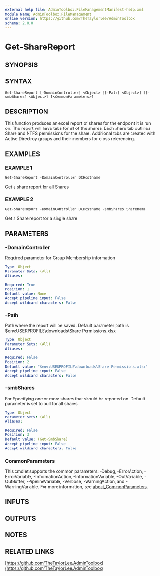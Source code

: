 ```yaml
---
external help file: AdminToolbox.FileManagementManifest-help.xml
Module Name: AdminToolbox.FileManagement
online version: https://github.com/TheTaylorLee/AdminToolbox
schema: 2.0.0
---
```


# Get-ShareReport

## SYNOPSIS

## SYNTAX

```
Get-ShareReport [-DomainController] <Object> [[-Path] <Object>] [[-smbShares] <Object>] [<CommonParameters>]
```

## DESCRIPTION
This function produces an excel report of shares for the endpoint it is run on.
The report will have tabs for all of the shares.
Each share tab outlines Share and NTFS permissions for the share.
Additional tabs are created with Active Directroy groups and their members for cross referencing.

## EXAMPLES

### EXAMPLE 1
```
Get-ShareReport -DomainController DCHostname
```

Get a share report for all Shares

### EXAMPLE 2
```
Get-ShareReport -DomainController DCHostname -smbShares Sharename
```

Get a Share report for a single share

## PARAMETERS

### -DomainController
Required parameter for Group Membership information

```yaml
Type: Object
Parameter Sets: (All)
Aliases:

Required: True
Position: 1
Default value: None
Accept pipeline input: False
Accept wildcard characters: False
```

### -Path
Path where the report will be saved.
Default parameter path is $env:USERPROFILE\downloads\Share Permissions.xlsx

```yaml
Type: Object
Parameter Sets: (All)
Aliases:

Required: False
Position: 2
Default value: "$env:USERPROFILE\downloads\Share Permissions.xlsx"
Accept pipeline input: False
Accept wildcard characters: False
```

### -smbShares
For Specifying one or more shares that should be reported on.
Default parameter is set to pull for all shares

```yaml
Type: Object
Parameter Sets: (All)
Aliases:

Required: False
Position: 3
Default value: (Get-SmbShare)
Accept pipeline input: False
Accept wildcard characters: False
```

### CommonParameters
This cmdlet supports the common parameters: -Debug, -ErrorAction, -ErrorVariable, -InformationAction, -InformationVariable, -OutVariable, -OutBuffer, -PipelineVariable, -Verbose, -WarningAction, and -WarningVariable. For more information, see [about_CommonParameters](http://go.microsoft.com/fwlink/?LinkID=113216).

## INPUTS

## OUTPUTS

## NOTES

## RELATED LINKS

[https://github.com/TheTaylorLee/AdminToolbox](https://github.com/TheTaylorLee/AdminToolbox)

